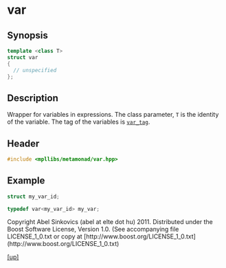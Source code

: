 # var

## Synopsis

```cpp
template <class T>
struct var
{
  // unspecified
};
```

## Description

Wrapper for variables in expressions. The class parameter, `T` is the identity
of the variable. The tag of the variables is [`var_tag`](var_tag.html).

## Header

```cpp
#include <mpllibs/metamonad/var.hpp>
```

## Example

```cpp
struct my_var_id;

typedef var<my_var_id> my_var;
```

<p class="copyright">
Copyright Abel Sinkovics (abel at elte dot hu) 2011.
Distributed under the Boost Software License, Version 1.0.
(See accompanying file LICENSE_1_0.txt or copy at
[http://www.boost.org/LICENSE_1_0.txt](http://www.boost.org/LICENSE_1_0.txt)
</p>

[[up]](reference.html)



